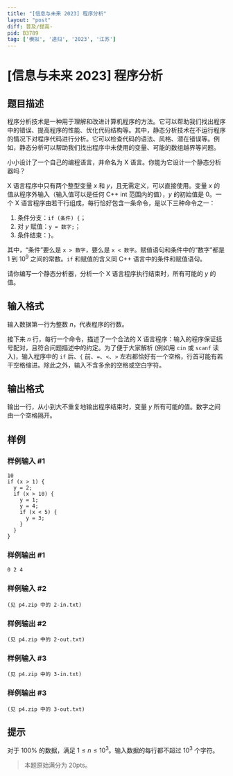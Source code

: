 ```yaml
---
title: "[信息与未来 2023] 程序分析"
layout: "post"
diff: 普及/提高-
pid: B3789
tag: ['模拟', '递归', '2023', '江苏']
---
```

# [信息与未来 2023] 程序分析
## 题目描述

程序分析技术是一种用于理解和改进计算机程序的方法。它可以帮助我们找出程序中的错误、提高程序的性能、优化代码结构等。其中，静态分析技术在不运行程序的情况下对程序代码进行分析。它可以检查代码的语法、风格、潜在错误等。例如，静态分析可以帮助我们找出程序中未使用的变量、可能的数组越界等问题。

小小设计了一个自己的编程语言，并命名为 X 语言。你能为它设计一个静态分析器吗？

X 语言程序中只有两个整型变量 $x$ 和 $y$，且无需定义，可以直接使用。变量 $x$ 的值从程序外输入（输入值可以是任何 C++ int 范围内的值），$y$ 的初始值是 $0$。一个 X 语言程序由若干行组成，每行恰好包含一条命令，是以下三种命令之一：
1. 条件分支：`if (条件) {`；
2. 对 $y$ 赋值：`y = 数字;`；
3. 条件结束：`}`。

其中，“条件”要么是 `x > 数字`，要么是 `x < 数字`。赋值语句和条件中的“数字”都是 $1$ 到 $10^9$ 之间的常数。`if` 和赋值的含义同 C++ 语言中的条件和赋值语句。

请你编写一个静态分析器，分析一个 X 语言程序执行结束时，所有可能的 $y$ 的值。
## 输入格式

输入数据第一行为整数 $n$，代表程序的行数。

接下来 $n$ 行，每行一个命令，描述了一个合法的 X 语言程序：输入的程序保证括号配对，且符合问题描述中的约定。为了便于大家解析 (例如用 `cin` 或 `scanf` 读入)，输入程序中的 `if` 后、`{` 前、`=`、`<`、`>` 左右都恰好有一个空格，行首可能有若干空格缩进。除此之外，输入不含多余的空格或空白字符。
## 输出格式

输出一行，从小到大不重复地输出程序结束时，变量 $y$ 所有可能的值。数字之间由一个空格隔开。
## 样例

### 样例输入 #1
```
10
if (x > 1) {
  y = 2;
  if (x > 10) {
    y = 1;
    y = 4;
    if (x < 5) {
      y = 3;
    }
  }
}
```
### 样例输出 #1
```
0 2 4
```
### 样例输入 #2
```
(见 p4.zip 中的 2-in.txt)
```
### 样例输出 #2
```
(见 p4.zip 中的 2-out.txt)
```
### 样例输入 #3
```
(见 p4.zip 中的 3-in.txt)
```
### 样例输出 #3
```
(见 p4.zip 中的 3-out.txt)
```
## 提示

对于 $100\%$ 的数据，满足 $1\le n \le 10^3$。输入数据的每行都不超过 $10^3$ 个字符。

>本题原始满分为 $20\text{pts}$。

